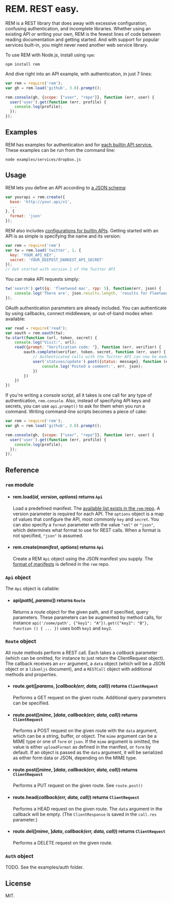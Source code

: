 # REM. REST easy.

REM is a REST library that does away with excessive configuration,
confusing authentication, and incomplete libraries. Whether using an existing
API or writing your own, REM is the fewest lines of code between
reading documentation and getting started. And with support for
popular services built-in, you might never need another web service library.

To use REM with Node.js, install using `npm`:

    npm install rem

And dive right into an API example, with authentication, in just 7 lines:

```javascript
var rem = require('rem');
var gh = rem.load('github', 3.0).prompt();

rem.console(gh, {scope: ["user", "repo"]}, function (err, user) {
  user('user').get(function (err, profile) {
    console.log(profile);
  });
});
```

## Examples

REM has examples for authentication and for [each builtin API service.](https://github.com/tcr/rem-js/tree/master/examples) These examples can be run from the command line:

    node examples/services/dropbox.js

## Usage

REM lets you define an API according to [a JSON schema](https://github.com/tcr/rem-schema):

```javascript
var yourapi = rem.create({
  base: 'http://your.api/v1',
  ...
}, {
  format: 'json'
});
```

REM also includes [configurations for builtin APIs](https://github.com/tcr/rem-schema/builtin).
Getting started with an API is as simple is specifying the name and its version:

```javascript
var rem = require('rem')
var tw = rem.load('twitter', 1, {
  key: 'YOUR_API_KEY',
  secret: 'YOUR_DEEPEST_DARKEST_API_SECRET'
});
// Get started with version 1 of the Twitter API
```

You can make API requests simply:

```javascript
tw('search').get({q: 'fleetwood mac', rpp: 5}, function(err, json) {
    console.log('There are', json.results.length, 'results for Fleetwood Mac. #awesome');
});
```

OAuth authentication parameters are already included. You can authenticate by using callbacks,
connect middleware, or out-of-band modes when available:

```javascript
var read = require('read');
var oauth = rem.oauth(tw);
tw.start(function (url, token, secret) {
    console.log("Visit:", url);
    read({prompt: "Verification code: "}, function (err, verifier) {
        oauth.complete(verifier, token, secret, function (err, user) {
            // Authenticated calls with the Twitter API can now be made:
            user('statuses/update').post({status: message}, function (err, json) {
            	console.log('Posted a comment:', err, json);
            })
        })
    })
})
```

If you're writing a console script, all it takes is one call for any type of authentication,
`rem.console`. Also, instead of specifying API keys and secrets, you can use `api.prompt()`
to ask for them when you run a command. Writing command-line scripts becomes a piece of cake:

```javascript
var rem = require('rem');
var gh = rem.load('github', 3.0).prompt();

rem.console(gh, {scope: ["user", "repo"]}, function (err, user) {
  user('user').get(function (err, profile) {
    console.log(profile);
  });
});
```

## Reference

### `rem` module

   * #### rem.load(_id_, _version_, _options_) returns `Api`  
     Load a predefined manifest. The [available list exists in the `rem` repo](https://github.com/timcameronryan/rem). A version parameter is required for each API. The `options` object is a map of values that configure the API, most commonly `key` and `secret`. You can also specify a `format` parameter with the value `"xml"` or `"json"`, which determines what format to use for REST calls. When a format is not specified, `"json"` is assumed.
     
   * #### rem.create(_manifest_, _options_) returns `Api`  
     Create a REM `Api` object using the JSON manifest you supply. The [format of manifests](https://github.com/timcameronryan/rem) is defined in the `rem` repo.

### `Api` object

The `Api` object is callable:

   * #### api(_path_[, _params_]) returns `Route`  
     Returns a route object for the given path, and if specified, query parameters. These parameters can be augmented by method calls, for instance `api('/some/path', {"key1": "A"}).get({"key2": "B"}, function () { ... })` uses both `key1` and `key2`.

### `Route` object

All route methods perform a REST call. Each takes a _callback_ parameter (which can be omitted, for instance to just return the ClientRequest object). The callback receives an `err` argument, a `data` object (which will be a JSON object or a `libxmljs` document), and a `RESTCall` object with additional methods and properties.

   * #### route.get([_params_, ]_callback(err, data, call)_) returns `ClientRequest`  
     Performs a GET request on the given route. Additional query parameters can be specified.

   * #### route.post([_mime_, ]_data_, _callback(err, data, call)_) returns `ClientRequest`  
     Performs a POST request on the given route with the `data` argument, which can be a string, buffer, or object. The `mime` argument can be a MIME type or one of `form` or `json`. If the `mime` argument is omitted, the value is either  `uploadFormat` as defined in the manifest, or `form` by default. If an object is passed as the `data` argument, it will be serialized as either form data or JSON, depending on the MIME type.

   * #### route.post([_mime_, ]_data_, _callback(err, data, call)_) returns `ClientRequest`  
     Performs a PUT request on the given route. See `route.post()`

   * #### route.head(_callback(err, data, call)_) returns `ClientRequest`  
     Performs a HEAD request on the given route. The `data` argument in the callback will be empty. (The `ClientResponse` is saved in the `call.res` parameter.)

   * #### route.del([_mime_, ]_data_, _callback(err, data, call)_) returns `ClientRequest`  
     Performs a DELETE request on the given route.

### `Auth` object

TODO. See the examples/auth folder.

## License

MIT.
